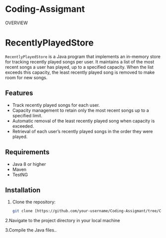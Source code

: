 # Coding-Assigmant
OVERVIEW
# RecentlyPlayedStore

`RecentlyPlayedStore` is a Java program that implements an in-memory store for tracking recently played songs per user. It maintains a list of the most recent songs a user has played, up to a specified capacity. When the list exceeds this capacity, the least recently played song is removed to make room for new songs.

## Features

- Track recently played songs for each user.
- Capacity management to retain only the most recent songs up to a specified limit.
- Automatic removal of the least recently played song when capacity is exceeded.
- Retrieval of each user’s recently played songs in the order they were played.

## Requirements

- Java 8 or higher
- Maven
- TestNG

## Installation

1. Clone the repository:
   ```bash
   git clone [https://github.com/your-username/Coding-Assigmant/tree/Coding-Assigmant
2.Navigate to the project directory in your local machine

3.Compile the Java files..


